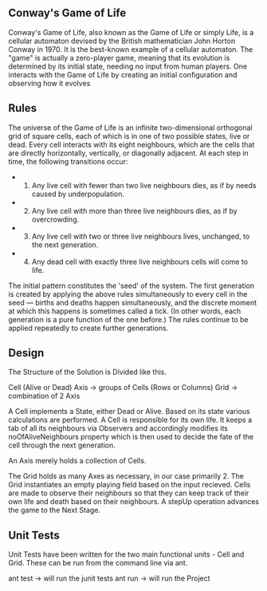 Conway's Game of Life
---------------------
Conway's Game of Life, also known as the Game of Life or simply Life, is a cellular automaton devised by the British mathematician John Horton Conway in 1970. It is the best-known example of a cellular automaton.
The "game" is actually a zero-player game, meaning that its evolution is determined by its initial state, needing no input from human players. One interacts with the Game of Life by creating an initial configuration and observing how it evolves

Rules
-----
The universe of the Game of Life is an infinite two-dimensional orthogonal grid of square cells, each of which is in one of two possible states, live or dead. Every cell interacts with its eight neighbours, which are the cells that are directly horizontally, vertically, or diagonally adjacent. At each step in time, the following transitions occur:

* 1. Any live cell with fewer than two live neighbours dies, as if by needs caused by underpopulation.
* 2. Any live cell with more than three live neighbours dies, as if by overcrowding.
* 3. Any live cell with two or three live neighbours lives, unchanged, to the next generation.
* 4. Any dead cell with exactly three live neighbours cells will come to life.

The initial pattern constitutes the 'seed' of the system. The first generation is created by applying the above rules simultaneously to every cell in the seed — births and deaths happen simultaneously, and the discrete moment at which this happens is sometimes called a tick. (In other words, each generation is a pure function of the one before.) The rules continue to be applied repeatedly to create further generations.

Design
------
The Structure of the Solution is Divided like this.

Cell (Alive or Dead)
Axis -> groups of Cells (Rows or Columns)
Grid -> combination of 2 Axis

A Cell implements a State, either Dead or Alive. Based on its state various calculations are performed. 
A Cell is responsible for its own life. It keeps a tab of all its neighbours via Observers and accordingly modifies its noOfAliveNeighbours property which is then used to decide the fate of the cell through the next generation.

An Axis merely holds a collection of Cells.

The Grid holds as many Axes as necessary, in our case primarily 2.
The Grid instantiates an empty playing field based on the input recieved. Cells are made to observe their neighbours so that they can keep track of their own life and death based on their neighbours. A stepUp operation advances the game to the Next Stage.

Unit Tests
----------
Unit Tests have been written for the two main functional units - Cell and Grid.
These can be run from the command line via ant.

ant test -> will run the junit tests
ant run -> will run the Project
